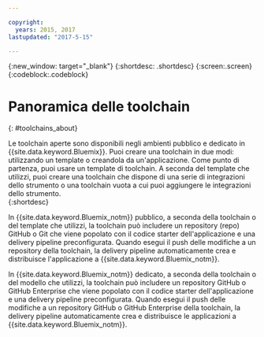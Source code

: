 ```yaml
---

copyright:
  years: 2015, 2017
lastupdated: "2017-5-15"

---
```


{:new_window: target="_blank"}
{:shortdesc: .shortdesc}
{:screen:.screen}
{:codeblock:.codeblock}


# Panoramica delle toolchain   
{: #toolchains_about}  

Le toolchain aperte sono disponibili negli ambienti pubblico e dedicato in {{site.data.keyword.Bluemix}}. Puoi creare una toolchain in due modi: utilizzando un template o creandola da un'applicazione. Come punto di partenza, puoi usare un template di toolchain. A seconda del template che utilizzi, puoi creare una toolchain che dispone di una serie di integrazioni dello strumento o una toolchain vuota a cui puoi aggiungere le integrazioni dello strumento.    
{:shortdesc}

In {{site.data.keyword.Bluemix_notm}} pubblico, a seconda della toolchain o del template che utilizzi, la toolchain può includere un repository (repo) GitHub o Git che viene popolato con il codice starter dell'applicazione e una delivery pipeline preconfigurata. Quando esegui il push delle modifiche a un repository della toolchain, la delivery pipeline automaticamente crea e distribuisce l'applicazione a {{site.data.keyword.Bluemix_notm}}.

In {{site.data.keyword.Bluemix_notm}} dedicato, a seconda della toolchain o del modello che utilizzi, la toolchain può includere un repository GitHub o GitHub Enterprise che viene popolato con il codice starter dell'applicazione e una delivery pipeline preconfigurata. Quando esegui il push delle modifiche a un repository GitHub o GitHub Enterprise della toolchain, la delivery pipeline automaticamente crea e distribuisce le applicazioni a {{site.data.keyword.Bluemix_notm}}.
